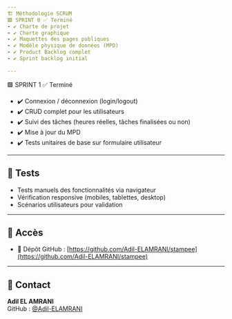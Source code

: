 ```yaml
---
🏗️ Méthodologie SCRUM
🟩 SPRINT 0 ✅ Terminé
- ✔️ Charte de projet
- ✔️ Charte graphique
- ✔️ Maquettes des pages publiques
- ✔️ Modèle physique de données (MPD)
- ✔️ Product Backlog complet
- ✔️ Sprint backlog initial

---
```


🟩 SPRINT 1 ✅ Terminé
- ✔️ Connexion / déconnexion (login/logout)
- ✔️ CRUD complet pour les utilisateurs
- ✔️ Suivi des tâches (heures réelles, tâches finalisées ou non)
- ✔️ Mise à jour du MPD
- ✔️ Tests unitaires de base sur formulaire utilisateur

---

## 🧪 Tests

- Tests manuels des fonctionnalités via navigateur
- Vérification responsive (mobiles, tablettes, desktop)
- Scénarios utilisateurs pour validation

---

## 📍 Accès

- 🔗 Dépôt GitHub : [https://github.com/Adil-ELAMRANI/stampee](https://github.com/Adil-ELAMRANI/stampee)

---

## 🙋 Contact  
**Adil EL AMRANI**    
GitHub : [@Adil-ELAMRANI](https://github.com/Adil-ELAMRANI)


